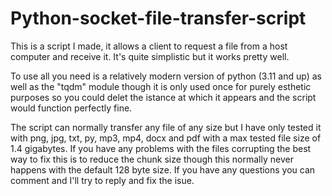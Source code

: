 # Python-socket-file-transfer-script
This is a script I made, it allows a client to request a file from a host computer and receive it. It's quite simplistic but it works pretty well.


To use all you need is a relatively modern version of python (3.11 and up) as well as the "tqdm" module though it is only used once for purely esthetic purposes so you could delet the istance at which it appears and the script would function perfectly fine.

The script can normally transfer any file of any size but I have only tested it with png, jpg, txt, py, mp3, mp4, docx and pdf with a max tested file size of 1.4 gigabytes. If you have any problems with the files corrupting the best way to fix this is to reduce the chunk size though this normally never happens with the default 128 byte size.
If you have any questions you can comment and I'll try to reply and fix the isue.
